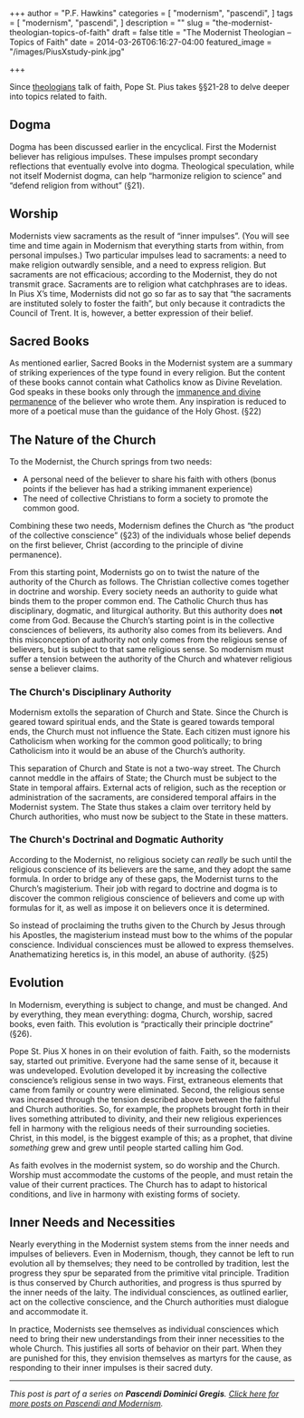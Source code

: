 +++
author = "P.F. Hawkins"
categories = [
  "modernism",
  "pascendi",
]
tags = [
  "modernism",
  "pascendi",
]
description = ""
slug = "the-modernist-theologian-topics-of-faith"
draft = false
title = "The Modernist Theologian – Topics of Faith"
date = 2014-03-26T06:16:27-04:00
featured_image = "/images/PiusXstudy-pink.jpg"

+++

Since [theologians]((https://theoldevangelization.com/the-modernist-theologian-foundational-concepts/)) talk of faith, Pope St. Pius takes §§21-28 to delve deeper into topics related to faith.

## Dogma

Dogma has been discussed earlier in the encyclical. First the Modernist believer has religious impulses. These impulses prompt secondary reflections that eventually evolve into dogma. Theological speculation, while not itself Modernist dogma, can help “harmonize religion to science” and “defend religion from without” (§21).

## Worship

Modernists view sacraments as the result of “inner impulses”. (You will see time and time again in Modernism that everything starts from within, from personal impulses.) Two particular impulses lead to sacraments: a need to make religion outwardly sensible, and a need to express religion. But sacraments are not efficacious; according to the Modernist, they do not transmit grace. Sacraments are to religion what catchphrases are to ideas. In Pius X’s time, Modernists did not go so far as to say that “the sacraments are instituted solely to foster the faith”, but only because it contradicts the Council of Trent. It is, however, a better expression of their belief.

## Sacred Books

As mentioned earlier, Sacred Books in the Modernist system are a summary of striking experiences of the type found in every religion. But the content of these books cannot contain what Catholics know as Divine Revelation. God speaks in these books only through the [immanence and divine permanence](https://theoldevangelization.com/the-modernist-theologian-foundational-concepts/) of the believer who wrote them. Any inspiration is reduced to more of a poetical muse than the guidance of the Holy Ghost. (§22)

## The Nature of the Church

To the Modernist, the Church springs from two needs:

- A personal need of the believer to share his faith with others (bonus points if the believer has had a striking immanent experience)
- The need of collective Christians to form a society to promote the common good.

Combining these two needs, Modernism defines the Church as “the product of the collective conscience” (§23) of the individuals whose belief depends on the first believer, Christ (according to the principle of divine permanence). 

From this starting point, Modernists go on to twist the nature of the authority of the Church as follows. The Christian collective comes together in doctrine and worship. Every society needs an authority to guide what binds them to the proper common end. The Catholic Church thus has disciplinary, dogmatic, and liturgical authority. But this authority does **not** come from God. Because the Church’s starting point is in the collective consciences of believers, its authority also comes from its believers. And this misconception of authority not only comes from the religious sense of believers, but is subject to that same religious sense. So modernism must suffer a tension between the authority of the Church and whatever religious sense a believer claims.

### The Church's Disciplinary Authority

Modernism extolls the separation of Church and State. Since the Church is geared toward spiritual ends, and the State is geared towards temporal ends, the Church must not influence the State. Each citizen must ignore his Catholicism when working for the common good politically; to bring Catholicism into it would be an abuse of the Church’s authority. 

This separation of Church and State is not a two-way street. The Church cannot meddle in the affairs of State; the Church must be subject to the State in temporal affairs. External acts of religion, such as the reception or administration of the sacraments, are considered temporal affairs in the Modernist system. The State thus stakes a claim over territory held by Church authorities, who must now be subject to the State in these matters.


### The Church's Doctrinal and Dogmatic Authority

According to the Modernist, no religious society can *really* be such until the religious conscience of its believers are the same, and they adopt the same formula. In order to bridge any of these gaps, the Modernist turns to the Church’s magisterium. Their job with regard to doctrine and dogma is to discover the common religious conscience of believers and come up with formulas for it, as well as impose it on believers once it is determined.

So instead of proclaiming the truths given to the Church by Jesus through his Apostles, the magisterium instead must bow to the whims of the popular conscience. Individual consciences must be allowed to express themselves. Anathematizing heretics is, in this model, an abuse of authority. (§25)

## Evolution

In Modernism, everything is subject to change, and must be changed. And by everything, they mean everything: dogma, Church, worship, sacred books, even faith. This evolution is “practically their principle doctrine” (§26).

Pope St. Pius X hones in on their evolution of faith. Faith, so the modernists say, started out primitive. Everyone had the same sense of it, because it was undeveloped. Evolution developed it by increasing the collective conscience’s religious sense in two ways. First, extraneous elements that came from family or country were eliminated. Second, the religious sense was increased through the tension described above between the faithful and Church authorities. So, for example, the prophets brought forth in their lives something attributed to divinity, and their new religious experiences fell in harmony with the religious needs of their surrounding societies. Christ, in this model, is the biggest example of this; as a prophet, that divine *something* grew and grew until people started calling him God.

As faith evolves in the modernist system, so do worship and the Church. Worship must accommodate the customs of the people, and must retain the value of their current practices. The Church has to adapt to historical conditions, and live in harmony with existing forms of society.

## Inner Needs and Necessities

Nearly everything in the Modernist system stems from the inner needs and impulses of believers. Even in Modernism, though, they cannot be left to run evolution all by themselves; they need to be controlled by tradition, lest the progress they spur be separated from the primitive vital principle. Tradition is thus conserved by Church authorities, and progress is thus spurred by the inner needs of the laity. The individual consciences, as outlined earlier, act on the collective conscience, and the Church authorities must dialogue and accommodate it.

In practice, Modernists see themselves as individual consciences which need to bring their new understandings from their inner necessities to the whole Church. This justifies all sorts of behavior on their part. When they are punished for this, they envision themselves as martyrs for the cause, as responding to their inner impulses is their sacred duty.

*** 

*This post is part of a series on **Pascendi Dominici Gregis**. [Click here for more posts on Pascendi and Modernism](https://theoldevangelization.com/pascendi-series/).*
